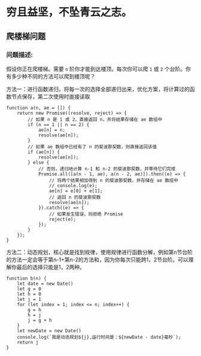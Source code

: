 # 穷且益坚，不坠青云之志。

## 爬楼梯问题

### 问题描述:

假设你正在爬楼梯。需要 `n` 阶你才能到达楼顶。每次你可以爬 `1` 或 `2` 个台阶。你有多少种不同的方法可以爬到楼顶呢？

方法一：进行函数递归，将每一次的选择全部递归出来，优化方案，将计算过的函数节点保存，第二次使用时直接读取

```
function a(n, ae = []) {
    return new Promise((resolve, reject) => {
        // 如果 n 是 1 或 2，直接返回 n，并将结果存储在 ae 数组中
        if (n == 1 || n == 2) {
            ae[n] = n;
            resolve(ae[n]);
        }
        // 如果 ae 数组中已经有了 n 的斐波那契数，则直接返回该值
        if (ae[n]) {
            resolve(ae[n]);
        } else {
            // 否则，递归地计算 n-1 和 n-2 的斐波那契数，并等待它们完成
            Promise.all([a(n - 1, ae), a(n - 2, ae)]).then((e) => {
                // 将两个结果相加得到 n 的斐波那契数，并存储在 ae 数组中
                // console.log(e);
                ae[n] = e[0] + e[1];
                // 返回 n 的斐波那契数
                resolve(ae[n]);
            }).catch((e) => {
                // 如果发生错误，则拒绝 Promise
                reject(e);
            });
        }
    });
}
```

方法二：动态规划，核心就是找到规律，使用规律进行函数分解，例如第n节台阶的方法一定会等于第n-1+第n-2的方法和，因为你每次只能跨1，2节台阶。可以理解你最后的选择只能是1，2两种。

```
function b(n) {
    let date = new Date()
    let g = 0
    let h = 0
    let j = 1
    for (let index = 1; index <= n; index++) {
        g = h
        h = j
        j = g + h
    }
    let newDate = new Date()
    console.log(`我是动态规划${j},运行时间是：${newDate - date}毫秒`);
    return j
}
```
